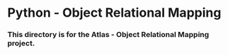 # Python - Object Relational Mapping

### This directory is for the Atlas - Object Relational Mapping project.